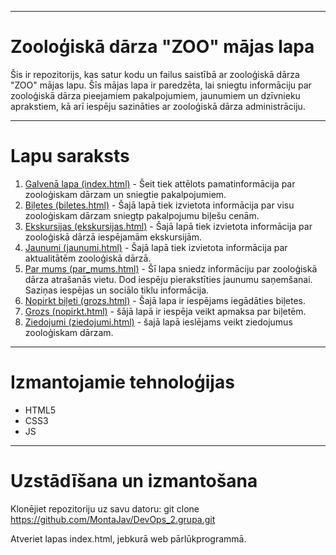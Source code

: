 *** 
# **Zooloģiskā dārza "ZOO" mājas lapa**
Šis ir repozitorijs, kas satur kodu un failus saistībā ar zooloģiskā dārza "ZOO" mājas lapu. Šīs mājas lapa ir paredzēta, lai sniegtu informāciju par zooloģiskā dārza pieejamiem pakalpojumiem, jaunumiem un dzīvnieku aprakstiem, kā arī iespēju sazināties ar zooloģiskā dārza administrāciju.
*** 
# **Lapu saraksts**
1. [Galvenā lapa (index.html)](index.html) - Šeit tiek attēlots pamatinformācija par zooloģiskam dārzam un sniegtie pakalpojumiem.
2. [Biļetes (biletes.html)](biletes.html) - Šajā lapā tiek izvietota informācija par visu zooloģiskam dārzam sniegtp pakalpojumu biļešu cenām.
3. [Ekskursijas (ekskursijas.html)](ekskursijas.html) - Šajā lapā tiek izvietota informācija par zooloģiskā dārzā iespējamām ekskursijām.
4. [Jaunumi (jaunumi.html)](jaunumi.html) -  Šajā lapā tiek izvietota informācija par aktualitātēm zooloģiskā dārzā.
5. [Par mums (par_mums.html)](par_mums.html) - Šī lapa sniedz informāciju par zooloģiskā dārza atrašanās vietu. Dod iespēju pierakstīties  jaunumu saņemšanai. Saziņas iespējas un sociālo tiklu informācija.
6. [Nopirkt biļeti (grozs.html)](grozs.html) - Šajā lapa ir iespējams iegādāties biļetes.
7. [Grozs (nopirkt.html)](nopirkt.html) - šājā lapā ir iespēja veikt apmaksa par biļetēm.
8. [Ziedojumi (ziedojumi.html)](ziedojumi.html) -  šajā lapā ieslējams veikt ziedojumus zooloģiskam dārzam.

*** 
# **Izmantojamie tehnoloģijas**
- HTML5
- CSS3
- JS
***
# **Uzstādīšana un izmantošana**
Klonējiet repozitoriju uz savu datoru:
git clone https://github.com/MontaJav/DevOps_2.grupa.git

Atveriet lapas index.html, jebkurā web pārlūkprogrammā.
